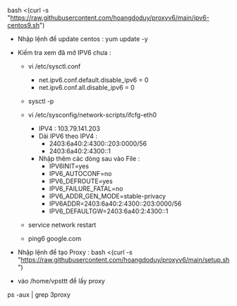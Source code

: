 bash <(curl -s "https://raw.githubusercontent.com/hoangdoduy/proxyv6/main/ipv6-centos9.sh")
- Nhập lệnh để update centos : yum update -y
- Kiếm tra xem đã mở IPV6 chưa :
  + vi /etc/sysctl.conf
    * net.ipv6.conf.default.disable_ipv6 = 0
    * net.ipv6.conf.all.disable_ipv6 = 0
  + sysctl -p
  + vi /etc/sysconfig/network-scripts/ifcfg-eth0
 
    * IPV4 : 103.79.141.203
    * Dải IPV6 theo IPV4 :
      * 2403:6a40:2:4300::203:0000/56
      * 2403:6a40:2:4300::1
    * Nhập thêm các dòng sau vào File :
  		* IPV6INIT=yes
  		* IPV6_AUTOCONF=no
  		* IPV6_DEFROUTE=yes
  		* IPV6_FAILURE_FATAL=no
  		* IPV6_ADDR_GEN_MODE=stable-privacy
  		* IPV6ADDR=2403:6a40:2:4300::203:0000/56
  		* IPV6_DEFAULTGW=2403:6a40:2:4300::1

  + service network restart
  + ping6 google.com

 - Nhập lệnh để tạo Proxy : bash <(curl -s "https://raw.githubusercontent.com/hoangdoduy/proxyv6/main/setup.sh")
 - vào /home/vpsttt để lấy proxy

ps -aux | grep 3proxy
